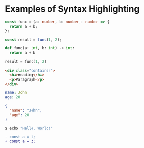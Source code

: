 # Examples of Syntax Highlighting

```typescript
const func = (a: number, b: number): number => {
  return a + b;
};

const result = func(1, 2);
```

```python
def func(a: int, b: int) -> int:
  return a + b
  
result = func(1, 2)
```

```html
<div class="container">
  <h1>Heading</h1>
  <p>Paragraph</p>
</div>
```

```yaml
name: John
age: 20
```

```json
{
  "name": "John",
  "age": 20
}
```

```bash
$ echo "Hello, World!"
```

```diff
- const a = 1;
+ const a = 2;
```
